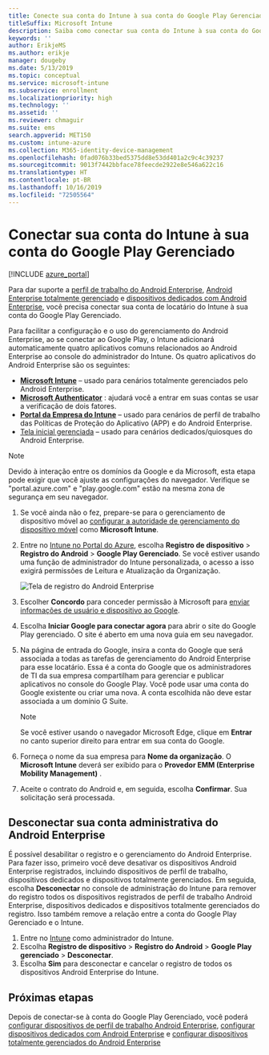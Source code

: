 ```yaml
---
title: Conecte sua conta do Intune à sua conta do Google Play Gerenciado.
titleSuffix: Microsoft Intune
description: Saiba como conectar sua conta do Intune à sua conta do Google Play Gerenciado.
keywords: ''
author: ErikjeMS
ms.author: erikje
manager: dougeby
ms.date: 5/13/2019
ms.topic: conceptual
ms.service: microsoft-intune
ms.subservice: enrollment
ms.localizationpriority: high
ms.technology: ''
ms.assetid: ''
ms.reviewer: chmaguir
ms.suite: ems
search.appverid: MET150
ms.custom: intune-azure
ms.collection: M365-identity-device-management
ms.openlocfilehash: 0fad076b33bed5375dd8e53dd401a2c9c4c39237
ms.sourcegitcommit: 9013f7442bbface78feecde2922e8e546a622c16
ms.translationtype: HT
ms.contentlocale: pt-BR
ms.lasthandoff: 10/16/2019
ms.locfileid: "72505564"
---
```

# <a name="connect-your-intune-account-to-your-managed-google-play-account"></a>Conectar sua conta do Intune à sua conta do Google Play Gerenciado

[!INCLUDE [azure_portal](../includes/azure_portal.md)]

Para dar suporte a [perfil de trabalho do Android Enterprise](android-work-profile-enroll.md), [Android Enterprise totalmente gerenciado](android-fully-managed-enroll.md) e [dispositivos dedicados com Android Enterprise](android-kiosk-enroll.md), você precisa conectar sua conta de locatário do Intune à sua conta do Google Play Gerenciado.  

Para facilitar a configuração e o uso do gerenciamento do Android Enterprise, ao se conectar ao Google Play, o Intune adicionará automaticamente quatro aplicativos comuns relacionados ao Android Enterprise ao console do administrador do Intune. Os quatro aplicativos do Android Enterprise são os seguintes:

- **[Microsoft Intune](https://play.google.com/store/apps/details?id=com.microsoft.intune)**  – usado para cenários totalmente gerenciados pelo Android Enterprise.
- **[Microsoft Authenticator](https://play.google.com/store/apps/details?id=com.azure.authenticator)** : ajudará você a entrar em suas contas se usar a verificação de dois fatores.
- **[Portal da Empresa do Intune](https://play.google.com/store/apps/details?id=com.microsoft.windowsintune.companyportal)** – usado para cenários de perfil de trabalho das Políticas de Proteção do Aplicativo (APP) e do Android Enterprise.
- [Tela inicial gerenciada](https://play.google.com/store/apps/details?id=com.microsoft.launcher.enterprise) – usado para cenários dedicados/quiosques do Android Enterprise.

> [!NOTE]
> Devido à interação entre os domínios da Google e da Microsoft, esta etapa pode exigir que você ajuste as configurações do navegador.  Verifique se "portal.azure.com" e "play.google.com" estão na mesma zona de segurança em seu navegador.

1. Se você ainda não o fez, prepare-se para o gerenciamento de dispositivo móvel ao [configurar a autoridade de gerenciamento do dispositivo móvel](../fundamentals/mdm-authority-set.md) como **Microsoft Intune**.
2. Entre no [Intune no Portal do Azure](https://aka.ms/intuneportal), escolha **Registro de dispositivo** > **Registro do Android** > **Google Play Gerenciado**.  Se você estiver usando uma função de administrador do Intune personalizada, o acesso a isso exigirá permissões de Leitura e Atualização da Organização.
   
   ![Tela de registro do Android Enterprise](./media/connect-intune-android-enterprise/android-work-bind.png)

3. Escolher **Concordo** para conceder permissão à Microsoft para [enviar informações de usuário e dispositivo ao Google](../protect/data-intune-sends-to-google.md). 
   
4. Escolha **Iniciar Google para conectar agora** para abrir o site do Google Play gerenciado. O site é aberto em uma nova guia em seu navegador.
  
5. Na página de entrada do Google, insira a conta do Google que será associada a todas as tarefas de gerenciamento do Android Enterprise para esse locatário. Essa é a conta do Google que os administradores de TI da sua empresa compartilham para gerenciar e publicar aplicativos no console do Google Play. Você pode usar uma conta do Google existente ou criar uma nova. A conta escolhida não deve estar associada a um domínio G Suite.
    
    > [!Note]
    > Se você estiver usando o navegador Microsoft Edge, clique em **Entrar** no canto superior direito para entrar em sua conta do Google.

6. Forneça o nome da sua empresa para **Nome da organização**. O **Microsoft Intune** deverá ser exibido para o **Provedor EMM (Enterprise Mobility Management)** .

7. Aceite o contrato do Android e, em seguida, escolha **Confirmar**. Sua solicitação será processada.

## <a name="disconnect-your-android-enterprise-administrative-account"></a>Desconectar sua conta administrativa do Android Enterprise

É possível desabilitar o registro e o gerenciamento do Android Enterprise. Para fazer isso, primeiro você deve desativar os dispositivos Android Enterprise registrados, incluindo dispositivos de perfil de trabalho, dispositivos dedicados e dispositivos totalmente gerenciados. Em seguida, escolha **Desconectar** no console de administração do Intune para remover do registro todos os dispositivos registrados de perfil de trabalho Android Enterprise, dispositivos dedicados e dispositivos totalmente gerenciados do registro. Isso também remove a relação entre a conta do Google Play Gerenciado e o Intune.

1. Entre no [Intune](https://go.microsoft.com/fwlink/?linkid=2090973) como administrador do Intune.
2. Escolha **Registro de dispositivo** > **Registro do Android** > **Google Play gerenciado** > **Desconectar**.
3. Escolha **Sim** para desconectar e cancelar o registro de todos os dispositivos Android Enterprise do Intune.

## <a name="next-steps"></a>Próximas etapas

Depois de conectar-se à conta do Google Play Gerenciado, você poderá [configurar dispositivos de perfil de trabalho Android Enterprise](android-work-profile-enroll.md), [configurar dispositivos dedicados com Android Enterprise](android-kiosk-enroll.md) e [configurar dispositivos totalmente gerenciados do Android Enterprise](android-kiosk-enroll.md)
